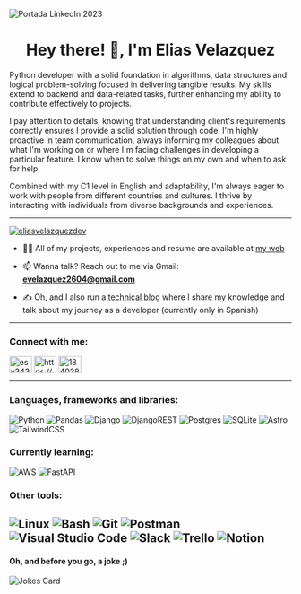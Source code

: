 
![Portada LinkedIn 2023](https://res.cloudinary.com/dwczjy8e4/image/upload/v1714486044/portfolio/esvdev_LinkedIn_Banner_2024_v2_kgpyia.png)

<h1 align="center">Hey there! 👋, I'm Elias Velazquez</h1>

<p align="left">Python developer with a solid foundation in algorithms, data structures and logical problem-solving focused in delivering tangible results. My skills extend to backend and data-related tasks, further enhancing my ability to contribute effectively to projects.<p>
<p align="left">I pay attention to details, knowing that understanding client's requirements correctly ensures I provide a solid solution through code. I'm highly proactive in team communication, always informing my colleagues about what I'm working on or where I'm facing challenges in developing a particular feature. I know when to solve things on my own and when to ask for help.<p>
<p align="left">Combined with my C1 level in English and adaptability, I'm always eager to work with people from different countries and cultures. I thrive by interacting with individuals from diverse backgrounds and experiences.</p>

 --- 

<p align="left"> <a href="https://github.com/ryo-ma/github-profile-trophy"><img src="https://github-profile-trophy.vercel.app/?username=eliasvelazquezdev&title=Stars,Followers,Repositories,PullRequest" alt="eliasvelazquezdev"/></a> </p>


- 👨‍💻 All of my projects, experiences and resume are available at [my web](https://www.evelazquez.dev/)

- 📫 Wanna talk? Reach out to me via Gmail: **evelazquez2604@gmail.com**

- ✍️ Oh, and I also run a [technical blog](https://esvdev.me/) where I share my knowledge and talk about my journey as a developer (currently only in Spanish)

 --- 

<h3 align="left">Connect with me:</h3>
<p align="left">
<a href="https://twitter.com/esvdev" target="blank"><img align="center" src="https://raw.githubusercontent.com/rahuldkjain/github-profile-readme-generator/master/src/images/icons/Social/twitter.svg" alt="esv343" height="30" width="40" /></a>
<a href="https://linkedin.com/in/eliassvelazquez/" target="blank"><img align="center" src="https://raw.githubusercontent.com/rahuldkjain/github-profile-readme-generator/master/src/images/icons/Social/linked-in-alt.svg" alt="https://www.linkedin.com/in/eliassvelazquez/" height="30" width="40" /></a>
<a href="https://stackoverflow.com/users/18402832" target="blank"><img align="center" src="https://raw.githubusercontent.com/rahuldkjain/github-profile-readme-generator/master/src/images/icons/Social/stack-overflow.svg" alt="18402832" height="30" width="40" /></a>
</p>

 --- 

<h3 align="left">Languages, frameworks and libraries:</h3>

![Python](https://ziadoua.github.io/m3-Markdown-Badges/badges/Python/python3.svg) ![Pandas](https://img.shields.io/badge/pandas-%23150458.svg?style=for-the-badge&logo=pandas&logoColor=white) ![Django](https://ziadoua.github.io/m3-Markdown-Badges/badges/Django/django1.svg) ![DjangoREST](https://img.shields.io/badge/DJANGO-REST-ff1709?style=for-the-badge&logo=django&logoColor=white&color=ff1709&labelColor=gray) ![Postgres](https://ziadoua.github.io/m3-Markdown-Badges/badges/PostgreSQL/postgresql1.svg) ![SQLite](https://ziadoua.github.io/m3-Markdown-Badges/badges/SQLite/sqlite1.svg) ![Astro](https://ziadoua.github.io/m3-Markdown-Badges/badges/Astro/astro2.svg) ![TailwindCSS](https://ziadoua.github.io/m3-Markdown-Badges/badges/TailwindCSS/tailwindcss1.svg) 

<h3 align="left">Currently learning:</h3>

![AWS](https://img.shields.io/badge/AWS-%23FF9900.svg?style=for-the-badge&logo=amazon-aws&logoColor=white) ![FastAPI](https://ziadoua.github.io/m3-Markdown-Badges/badges/FastAPI/fastapi1.svg)

<h3 align="left">Other tools:</h3>

![Linux](https://ziadoua.github.io/m3-Markdown-Badges/badges/Linux/linux2.svg) ![Bash](https://ziadoua.github.io/m3-Markdown-Badges/badges/Shell/shell1.svg) ![Git](https://ziadoua.github.io/m3-Markdown-Badges/badges/Git/git1.svg) ![Postman](https://ziadoua.github.io/m3-Markdown-Badges/badges/Postman/postman1.svg) ![Visual Studio Code](https://ziadoua.github.io/m3-Markdown-Badges/badges/VisualStudioCode/visualstudiocode1.svg) ![Slack](https://img.shields.io/badge/Slack-4A154B?style=for-the-badge&logo=slack&logoColor=white) ![Trello](https://ziadoua.github.io/m3-Markdown-Badges/badges/Trello/trello1.svg) ![Notion](https://ziadoua.github.io/m3-Markdown-Badges/badges/Notion/notion2.svg)
 --- 

<h4 align="left">Oh, and before you go, a joke ;)</h4>

![Jokes Card](https://readme-jokes.vercel.app/api)

